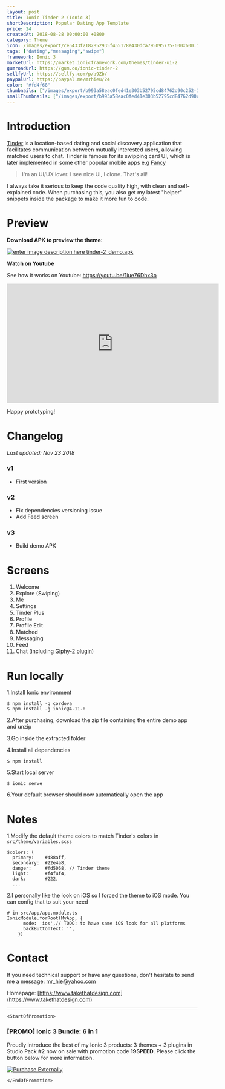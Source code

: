 ```yaml
---
layout: post
title: Ionic Tinder 2 (Ionic 3)
shortDescription: Popular Dating App Template
price: 24
createdAt: 2018-08-28 00:00:00 +0800
category: Theme
icon: /images/export/ce5433f2182852935f455178e430dca795095775-600x600.jpg
tags: ["dating","messaging","swipe"]
framework: Ionic 3
marketUrl: https://market.ionicframework.com/themes/tinder-ui-2
gumroadUrl: https://gum.co/ionic-tinder-2
sellfyUrl: https://sellfy.com/p/a9Zb/
paypalUrl: https://paypal.me/mrhieu/24
color: "#fd4f68"
thumbnails: ["/images/export/b993a58eac0fed41e303b52795cd84762d90c252-1242x2208.png","/images/export/324a396fe6972d5cfb876f1ccfdfbef2e529c79b-1242x2208.png","/images/export/132a3fa7896d2d64f41da88e29d60b95e12b54e8-1242x2208.png","/images/export/41e666edbc69b9ab9be71cea8c810a0c381041d6-1242x2208.png","/images/export/6c9f4c6fb7faa990d0600a1f3621f59c578e0c96-1242x2208.png","/images/export/fef558048546721fdbd64285be6f702a433e7223-1242x2208.png","/images/export/a3fb85bf2b87b18a6c7d31e6252e18b8d2461a31-665x1182.jpg"]
smallThumbnails: ["/images/export/b993a58eac0fed41e303b52795cd84762d90c252-1242x2208.png","/images/export/324a396fe6972d5cfb876f1ccfdfbef2e529c79b-1242x2208.png","/images/export/132a3fa7896d2d64f41da88e29d60b95e12b54e8-1242x2208.png"]
---
```


# Introduction

[Tinder](https://tinder.com/) is a location-based dating and social discovery application that facilitates communication between mutually interested users, allowing matched users to chat. Tinder is famous for its swipping card UI, which is later implemented in some other popular mobile apps e.g [Fancy](https://fancy.com/)

> I'm an UI/UX lover. I see nice UI, I clone. That's all!

I always take it serious to keep the code quality high, with clean and self-explained code. When purchasing this, you also get my latest "helper" snippets inside the package to make it more fun to code.

# Preview



**Download APK to preview the theme:**

[![enter image description here](https://lh3.googleusercontent.com/MIkXV-iIhrxPG5tZn8QTglczrISwLwebr8QmCKcJFN6NL0eNLf5GqWltrefAZwzAwh2r4RPk=w96-h96-e365)
tinder-2_demo.apk](http://bit.ly/2r2TUmC)


**Watch on Youtube**

See how it works on Youtube: https://youtu.be/1iue76Dhx3o

<iframe width="560" height="315" src="https://www.youtube.com/embed/1iue76Dhx3o" frameborder="0" allow="accelerometer; autoplay; encrypted-media; gyroscope; picture-in-picture" allowfullscreen></iframe>


Happy prototyping!


# Changelog

*Last updated: Nov 23 2018*

### v1

* First version

### v2

* Fix dependencies versioning issue
* Add Feed screen

### v3

* Build demo APK

# Screens

1. Welcome
2. Explore (Swiping)
3. Me
4. Settings
5. Tinder Plus
6. Profile
7. Profile Edit
8. Matched
9. Messaging
10. Feed
11. Chat (including [Giphy-2 plugin](https://market.ionicframework.com/plugins/ionic-giphy-2))  

# Run locally
1.Install Ionic environment

```
$ npm install -g cordova
$ npm install -g ionic@4.11.0
```

2.After purchasing, download the zip file containing the entire demo app and unzip

3.Go inside the extracted folder

4.Install all dependencies

```
$ npm install
```

5.Start local server
```
$ ionic serve
```

6.Your default browser should now automatically open the app


# Notes

1.Modify the default theme colors to match Tinder's colors in `src/theme/variables.scss`

```
$colors: (
  primary:    #488aff,
  secondary:  #22e4a8,
  danger:     #fd5068, // Tinder theme
  light:      #f4f4f4,
  dark:       #222,
  ...
```

2.I personally like the look on iOS so I forced the theme to iOS mode. You can config that to suit your need

```
# in src/app/app.module.ts
IonicModule.forRoot(MyApp, {
      mode: 'ios',// TODO: to have same iOS look for all platforms
      backButtonText: '',
    })
```

# Contact
If you need technical support or have any questions, don't hesitate to send me a message: [mr_hie@yahoo.com](mailto:mr_hie@yahoo.com)

Homepage: [https://www.takethatdesign.com](https://www.takethatdesign.com)


------------------

`<StartOfPromotion>`
### [PROMO] Ionic 3 Bundle: 6 in 1
Proudly introduce the best of my Ionic 3 products: 3 themes + 3 plugins in Studio Pack #2  now on sale with promotion code **19SPEED**. Please click the button below for more information.

[![Purchase Externally](http://bit.ly/2E4p4z3)](https://gum.co/ionic3-ui-bundle)

`</EndOfPromotion>`
